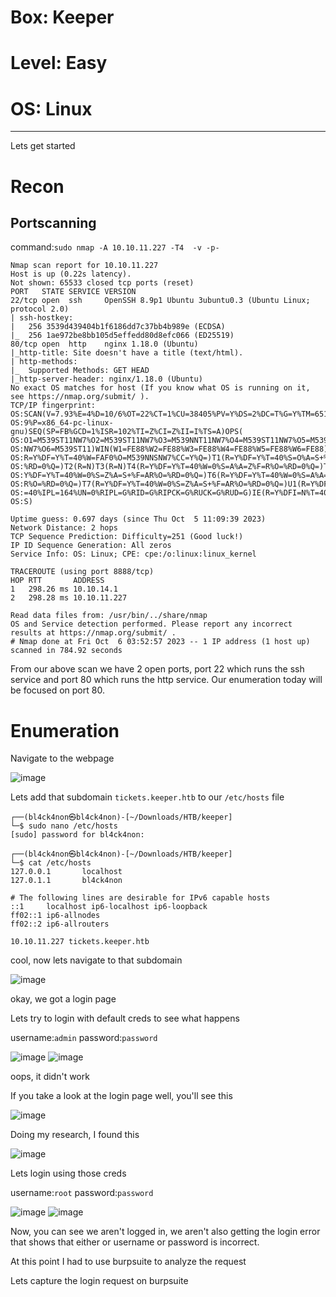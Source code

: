 # Box: Keeper
# Level: Easy
# OS: Linux
<hr>

Lets get started

# Recon

## Portscanning

command:```sudo nmap -A 10.10.11.227 -T4  -v -p-```

```
Nmap scan report for 10.10.11.227
Host is up (0.22s latency).
Not shown: 65533 closed tcp ports (reset)
PORT   STATE SERVICE VERSION
22/tcp open  ssh     OpenSSH 8.9p1 Ubuntu 3ubuntu0.3 (Ubuntu Linux; protocol 2.0)
| ssh-hostkey: 
|   256 3539d439404b1f6186dd7c37bb4b989e (ECDSA)
|_  256 1ae972be8bb105d5effedd80d8efc066 (ED25519)
80/tcp open  http    nginx 1.18.0 (Ubuntu)
|_http-title: Site doesn't have a title (text/html).
| http-methods: 
|_  Supported Methods: GET HEAD
|_http-server-header: nginx/1.18.0 (Ubuntu)
No exact OS matches for host (If you know what OS is running on it, see https://nmap.org/submit/ ).
TCP/IP fingerprint:
OS:SCAN(V=7.93%E=4%D=10/6%OT=22%CT=1%CU=38405%PV=Y%DS=2%DC=T%G=Y%TM=651F768
OS:9%P=x86_64-pc-linux-gnu)SEQ(SP=FB%GCD=1%ISR=102%TI=Z%CI=Z%II=I%TS=A)OPS(
OS:O1=M539ST11NW7%O2=M539ST11NW7%O3=M539NNT11NW7%O4=M539ST11NW7%O5=M539ST11
OS:NW7%O6=M539ST11)WIN(W1=FE88%W2=FE88%W3=FE88%W4=FE88%W5=FE88%W6=FE88)ECN(
OS:R=Y%DF=Y%T=40%W=FAF0%O=M539NNSNW7%CC=Y%Q=)T1(R=Y%DF=Y%T=40%S=O%A=S+%F=AS
OS:%RD=0%Q=)T2(R=N)T3(R=N)T4(R=Y%DF=Y%T=40%W=0%S=A%A=Z%F=R%O=%RD=0%Q=)T5(R=
OS:Y%DF=Y%T=40%W=0%S=Z%A=S+%F=AR%O=%RD=0%Q=)T6(R=Y%DF=Y%T=40%W=0%S=A%A=Z%F=
OS:R%O=%RD=0%Q=)T7(R=Y%DF=Y%T=40%W=0%S=Z%A=S+%F=AR%O=%RD=0%Q=)U1(R=Y%DF=N%T
OS:=40%IPL=164%UN=0%RIPL=G%RID=G%RIPCK=G%RUCK=G%RUD=G)IE(R=Y%DFI=N%T=40%CD=
OS:S)

Uptime guess: 0.697 days (since Thu Oct  5 11:09:39 2023)
Network Distance: 2 hops
TCP Sequence Prediction: Difficulty=251 (Good luck!)
IP ID Sequence Generation: All zeros
Service Info: OS: Linux; CPE: cpe:/o:linux:linux_kernel

TRACEROUTE (using port 8888/tcp)
HOP RTT       ADDRESS
1   298.26 ms 10.10.14.1
2   298.28 ms 10.10.11.227

Read data files from: /usr/bin/../share/nmap
OS and Service detection performed. Please report any incorrect results at https://nmap.org/submit/ .
# Nmap done at Fri Oct  6 03:52:57 2023 -- 1 IP address (1 host up) scanned in 784.92 seconds
```
From our above scan we have 2 open ports, port 22 which runs the ssh service and port 80 which runs the http service. Our enumeration today will be focused on port 80.



# Enumeration

Navigate to the webpage

![image](https://github.com/BlackAnon22/BlackAnon22.github.io/assets/67879936/515e7e93-59dc-49a3-849e-94b0addc3cf4)

Lets add that subdomain ```tickets.keeper.htb``` to our ```/etc/hosts``` file

```
┌──(bl4ck4non㉿bl4ck4non)-[~/Downloads/HTB/keeper]
└─$ sudo nano /etc/hosts                                                                                    
[sudo] password for bl4ck4non: 
                                                                                                                                                                                                
┌──(bl4ck4non㉿bl4ck4non)-[~/Downloads/HTB/keeper]
└─$ cat /etc/hosts            
127.0.0.1       localhost
127.0.1.1       bl4ck4non

# The following lines are desirable for IPv6 capable hosts
::1     localhost ip6-localhost ip6-loopback
ff02::1 ip6-allnodes
ff02::2 ip6-allrouters

10.10.11.227 tickets.keeper.htb
```
cool, now lets navigate to that subdomain

![image](https://github.com/BlackAnon22/BlackAnon22.github.io/assets/67879936/45b62909-bbbf-4145-a11b-8282a5d18a79)

okay, we got a login page

Lets try to login with default creds to see what happens

username:```admin```        password:```password```

![image](https://github.com/BlackAnon22/BlackAnon22.github.io/assets/67879936/3643f82e-9bea-469b-b52d-c39caf6a533d)
![image](https://github.com/BlackAnon22/BlackAnon22.github.io/assets/67879936/ee58cf2a-f0a9-489c-9613-8692f1d36577)

oops, it didn't work

If you take a look at the login page well, you'll see this

![image](https://github.com/BlackAnon22/BlackAnon22.github.io/assets/67879936/90c1889e-eb65-4fb0-afd4-089a0642afbb)

Doing my research, I found this

![image](https://github.com/BlackAnon22/BlackAnon22.github.io/assets/67879936/2ece7152-cf04-421d-9e37-29579f8a192b)

Lets login using those creds

username:```root```         password:```password```

![image](https://github.com/BlackAnon22/BlackAnon22.github.io/assets/67879936/d2606754-d0ef-4bc5-a261-410991edff59)
![image](https://github.com/BlackAnon22/BlackAnon22.github.io/assets/67879936/a0c2c43c-163f-483f-8104-34abf718b0b9)

Now, you can see we aren't logged in, we aren't also getting the login error that shows that either or username or password is incorrect.

At this point I had to use burpsuite to analyze the request

Lets capture the login request on burpsuite










